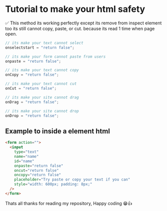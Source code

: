 # Tutorial to make your html safety

✅ This method its working perfectly except its remove from inspect element too its still cannot copy, paste, or cut. because its read 1 time when page open.
<br>

```js
// its make your text cannot select
onselectstart = "return false";
```

```js
// its make your form cannot paste from users
onpaste = "return false";
```

```js
// its make your text cannot copy
onCopy = "return false";
```

```js
// its make your text cannot cut
onCut = "return false";
```

```js
// its make your site cannot drag
onDrag = "return false";
```

```js
// its make your site cannot drop
onDrop = "return false";
```

## Example to inside a element html

```html
<form action="">
  <input
    type="text"
    name="name"
    id="name"
    onpaste="return false"
    oncut="return false"
    oncopy="return false"
    placeholder="Try paste or copy your text if you can"
    style="width: 600px; padding: 8px;"
  />
</form>
```

Thats all thanks for reading my repository, Happy coding 😁👍
